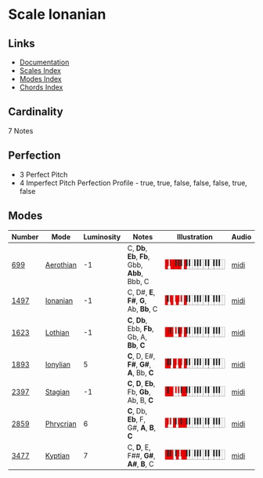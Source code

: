 # Scale Ionanian

## Links

- [Documentation](README.md)
- [Scales Index](Scales.md)
- [Modes Index](Modes.md)
- [Chords Index](Chords.md)

## Cardinality

7 Notes

## Perfection

- 3 Perfect Pitch
- 4 Imperfect Pitch
Perfection Profile - true, true, false, false, false, true, false

## Modes

| Number | Mode | Luminosity | Notes | Illustration | Audio |
|--------|------|------------|-------|--------------|-------|
| [699](https://ianring.com/musictheory/scales/699) | [Aerothian](ModeAerothian.md) | -1 | C, **Db**, **Eb**, **Fb**, Gbb, **Abb**, Bbb, C | ![CNaturalAerothian](ModeCNaturalAerothian.png) | [midi](https://github.com/edipermadi/music/blob/main/docs/ModeCNaturalAerothian.mid?raw=true) | 
| [1497](https://ianring.com/musictheory/scales/1497) | [Ionanian](ModeIonanian.md) | -1 | C, D#, **E**, **F#**, **G**, Ab, **Bb**, C | ![CNaturalIonanian](ModeCNaturalIonanian.png) | [midi](https://github.com/edipermadi/music/blob/main/docs/ModeCNaturalIonanian.mid?raw=true) | 
| [1623](https://ianring.com/musictheory/scales/1623) | [Lothian](ModeLothian.md) | -1 | **C**, **Db**, Ebb, **Fb**, Gb, A, **Bb**, **C** | ![CNaturalLothian](ModeCNaturalLothian.png) | [midi](https://github.com/edipermadi/music/blob/main/docs/ModeCNaturalLothian.mid?raw=true) | 
| [1893](https://ianring.com/musictheory/scales/1893) | [Ionylian](ModeIonylian.md) | 5 | **C**, D, E#, **F#**, **G#**, **A**, Bb, **C** | ![CNaturalIonylian](ModeCNaturalIonylian.png) | [midi](https://github.com/edipermadi/music/blob/main/docs/ModeCNaturalIonylian.mid?raw=true) | 
| [2397](https://ianring.com/musictheory/scales/2397) | [Stagian](ModeStagian.md) | -1 | **C**, **D**, **Eb**, Fb, **Gb**, Ab, B, **C** | ![CNaturalStagian](ModeCNaturalStagian.png) | [midi](https://github.com/edipermadi/music/blob/main/docs/ModeCNaturalStagian.mid?raw=true) | 
| [2859](https://ianring.com/musictheory/scales/2859) | [Phrycrian](ModePhrycrian.md) | 6 | **C**, Db, **Eb**, F, G#, **A**, **B**, **C** | ![CNaturalPhrycrian](ModeCNaturalPhrycrian.png) | [midi](https://github.com/edipermadi/music/blob/main/docs/ModeCNaturalPhrycrian.mid?raw=true) | 
| [3477](https://ianring.com/musictheory/scales/3477) | [Kyptian](ModeKyptian.md) | 7 | C, **D**, E, F##, **G#**, **A#**, **B**, C | ![CNaturalKyptian](ModeCNaturalKyptian.png) | [midi](https://github.com/edipermadi/music/blob/main/docs/ModeCNaturalKyptian.mid?raw=true) | 
